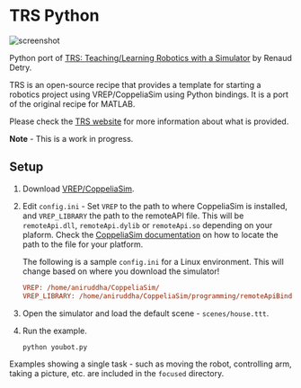 # TRS Python

![screenshot]('https://github.com/animysore/trs-python/raw/master/screenshot.gif')


Python port of [TRS: Teaching/Learning Robotics with a Simulator](https://github.com/ULgRobotics/trs) by Renaud Detry.

TRS is an open-source recipe that provides a template for starting a robotics project using VREP/CoppeliaSim using Python bindings. It is a port of the original recipe for MATLAB.  

Please check the [TRS website](http://ulgrobotics.github.io/trs/) for more information about what is provided.

**Note** - This is a work in progress.

## Setup

1. Download [VREP/CoppeliaSim](coppeliarobotics.com/).

2. Edit `config.ini` - Set `VREP` to the path to where CoppeliaSim is installed, and `VREP_LIBRARY` the path to the remoteAPI file. This will be `remoteApi.dll`, `remoteApi.dylib` or `remoteApi.so` depending on your plaform. Check the [CoppeliaSim documentation](https://www.coppeliarobotics.com/helpFiles/en/remoteApiClientSide.htm) on how to locate the path to the file for your platform.

   The following is a sample `config.ini` for a Linux environment. This will change based on where you download the simulator!

   ```ini
   VREP: /home/aniruddha/CoppeliaSim/
   VREP_LIBRARY: /home/aniruddha/CoppeliaSim/programming/remoteApiBindings/lib/lib/Ubuntu18_04/
   ```

3. Open the simulator and load the default scene - `scenes/house.ttt`.
4. Run the example.

    ```bash
    python youbot.py
    ```

Examples showing a single task - such as moving the robot, controlling arm, taking a picture, etc.  are included in the `focused` directory.

